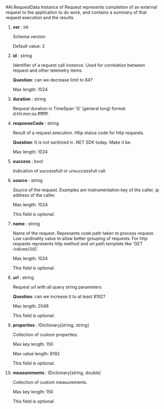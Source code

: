 
#AI.RequestData
Instance of Request represents completion of an external request to the application to do work, and contains a summary of that request execution and the results.
1. **ver** : int

    Schema version
    
    Default value: 2
    
1. **id** : string

    Identifier of a request call instance. Used for correlation between request and other telemetry items.
    
    **Question**: can we decrease limit to 64?
    
    Max length: 1024
    
1. **duration** : string

    Request duration in TimeSpan 'G' (general long) format: d:hh:mm:ss.fffffff.
    
1. **responseCode** : string

    Result of a request execution. Http status code for http requests.
    
    **Question**: It is not sanitized in .NET SDK today. Make it be.
    
    Max length: 1024
    
1. **success** : bool

    Indication of successfull or unsuccessfull call.
    
1. **source** : string

    Source of the request. Examples are instrumentation key of the caller, ip address of the caller.
    
    Max length: 1024
    
    This field is optional.
    
1. **name** : string

    Name of the request. Represents code path taken to process request. Low cardinality value to allow better grouping of requests. For http requests represents http method and url path template like 'GET /values/{id}'.
    
    Max length: 1024
    
    This field is optional.
    
1. **url** : string

    Request url with all query string parameters
    
    **Question**: can we increase it to at least 8192?
    
    Max length: 2048
    
    This field is optional.
    
1. **properties** : IDictionary[string, string]

    Collection of custom properties.
    
    Max key length: 150
    
    Max value length: 8192
    
    This field is optional.
    
1. **measurements** : IDictionary[string, double]

    Collection of custom measurements.
    
    Max key length: 150
    
    This field is optional.
    
